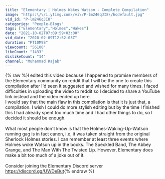 ```yaml
---
title: "Elementary | Holmes Wakes Watson - Complete Compilation"
image: "https:\/\/i.ytimg.com\/vi\/P-lm246qJI8\/hqdefault.jpg"
vid_id: "P-lm246qJI8"
categories: "People-Blogs"
tags: ["Elementary","Holmes","Wakes"]
date: "2021-10-02T07:09:59+03:00"
vid_date: "2020-02-09T12:52:03Z"
duration: "PT10M9S"
viewcount: "56100"
likeCount: "1433"
dislikeCount: "14"
channel: "Muhammad Rajab"
---
```

{% raw %}I edited this video because I happened to promise members of the Elementary community on reddit that I will be the one to create this compilation after I'd seen it suggested and wished for many times. I faced difficulties in uploading the video to reddit so I decided to share a YouTube link instead and the video ended up here.<br /> I would say that the main flaw in this compilation is that  it is just that, a compilation. I wish I could do more stylish editing but by the time I finished this I had already spent too much time and I had other things to do, so I decided it should be enough.<br /><br />What most people don't know is that the Holmes-Waking-Up-Watson running gag is in fact canon, i.e, it was taken straight from the original Sherlock Holmes stories. I can remember at least three events where Holmes woke Watson up in the books. The Speckled Band, The Abbey Grange, and The Man With The Twisted Lip. However, Elementary does make a bit too much of a joke out of it.<br /><br />Consider joining the Elementary Discord server<br /><a rel="nofollow" target="blank" href="https://discord.gg/UWDeBut">https://discord.gg/UWDeBut</a>{% endraw %}
